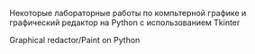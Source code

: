 Некоторые лабораторные работы по компьтерной графике и графический редактор на Python с использованием Tkinter

Graphical redactor/Paint on Python
